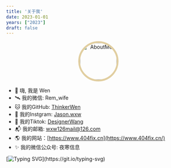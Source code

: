 ```yaml
---
title: '关于我'
date: 2023-01-01
years: ["2023"]
draft: false
---
```


<div style="width: 100%; text-align: center">
    <img src="https://cloud.hive-net.cn/gallery-api/fs/show-gallery/2024_09_26_nU0FIX.jpg" width="100" alt="AboutMe" style="border-radius: 50%; border: 5px solid #e1cea0;"/>
</div>

- 👋 嗨, 我是 Wen
- 🛰 我的微信: Rem_wife
- 🐱 我的GitHub: <a href="https://github.com/ThinkerWen/" >ThinkerWen</a>
- 📸 我的Instgram: <a href="https://www.instagram.com/jason.wxw/" >Jason.wxw</a>
- 🌈 我的Tiktok: <a href="https://www.tiktok.com/@friday.wang/" >DesignerWang</a>
- 📬 我的邮箱: wxw126mail@126.com
- 🌎 我的网站：[https://www.404fix.cn](https://www.404fix.cn/)
- ✨ 我的微信公众号: 夜寒信息

[![Typing SVG](https://readme-typing-svg.demolab.com?font=Fira+Code&pause=1000&random=false&width=435&lines=Welcome+to+my+profile;I+wish+you+happiness+every+day.)](https://git.io/typing-svg)
